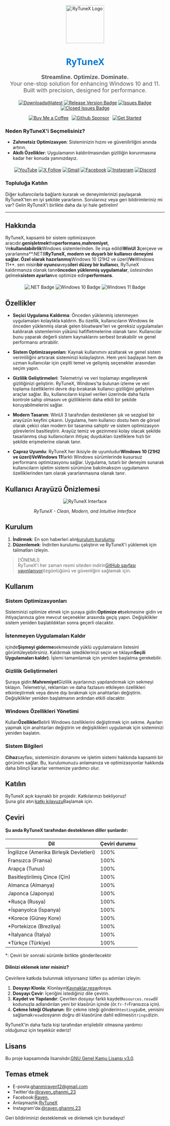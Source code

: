 <div align="center">
  <img src="https://github.com/user-attachments/assets/bc2beddd-99fe-4a50-b85f-0806b754a176" alt="RyTuneX Logo" width="120">
</div>

<h1 align="center" style="font-family: 'Segoe UI', sans-serif; font-weight: 600; color: #0078D4;">RyTuneX</h1>

<p align="center" style="font-size: 1.1rem; color: #555;">
  <strong>Streamline. Optimize. Dominate.</strong><br>
  Your one-stop solution for enhancing Windows 10 and 11. Built with precision, designed for performance.
</p>

<div align="center" style="margin: 20px 0;">
  
  [![Downloads@latest](https://img.shields.io/github/downloads/rayenghanmi/rytunex/total?style=for-the-badge)](https://github.com/rayenghanmi/rytunex/releases/latest/download/RyTuneX.Setup.zip)
  [![Release Version Badge](https://img.shields.io/github/v/release/rayenghanmi/rytunex?style=for-the-badge)](https://github.com/rayenghanmi/rytunex/releases)
  [![Issues Badge](https://img.shields.io/github/issues/rayenghanmi/rytunex?style=for-the-badge)](https://github.com/rayenghanmi/rytunex/issues)
  [![Closed Issues Badge](https://img.shields.io/github/issues-closed/rayenghanmi/rytunex?color=%238256d0&style=for-the-badge)](https://github.com/rayenghanmi/rytunex/issues?q=is%3Aissue+is%3Aclosed)<br>

<a href="https://www.buymeacoffee.com/rayen.ghanmi.22"><img src="https://img.shields.io/badge/Buy_Me_A_Coffee-FFDD00?style=for-the-badge&logo=buy-me-a-coffee&logoColor=black" alt="Buy Me a Coffee" style="margin-right: 10px;"></a><a href="https://github.com/sponsors/rayenghanmi"><img src="https://img.shields.io/badge/sponsor-30363D?style=for-the-badge&logo=GitHub-Sponsors&logoColor=#white" alt="Github Sponsor" style="margin-right: 10px;"></a><a href="https://github.com/rayenghanmi/RyTuneX/wiki/Installation"><img src="https://img.shields.io/badge/Get%20Started-RyTuneX-blue?style=for-the-badge" alt="Get Started"></a>

</div>

### Neden RyTuneX'i Seçmelisiniz?

-   **Zahmetsiz Optimizasyon**: Sisteminizin hızını ve güvenilirliğini anında artırın.
-   **Akıllı Özellikler**: Uygulamanın kaldırılmasından gizliliğin korunmasına kadar her konuda yanınızdayız.

<div align="center" style="margin: 20px 0;">
  <a href="https://youtube.com/@rayen.ghanmi.23?sub_confirmation=1"><img src="https://img.shields.io/badge/YouTube-FF0000?style=for-the-badge&logo=youtube&logoColor=white" alt="YouTube"></a>
  <a href="https://twitter.com/rayen_ghanmi_23"><img src="https://img.shields.io/badge/X-000000?style=for-the-badge&logo=x&logoColor=white" alt="X Follow"></a>
  <a href="mailto:ghanmirayen12@gmail.com"><img src="https://img.shields.io/badge/Gmail-D14836?style=for-the-badge&logo=gmail&logoColor=white" alt="Gmail"></a>
  <a href="https://www.facebook.com/rayen.ghanmi.23"><img src="https://img.shields.io/badge/Facebook-1877F2?style=for-the-badge&logo=facebook&logoColor=white" alt="Facebook"></a>
  <a href="https://www.instagram.com/rayen.ghanmi.23"><img src="https://img.shields.io/badge/Instagram-E4405F?style=for-the-badge&logo=instagram&logoColor=white" alt="Instagram"></a>
  <a href="https://discord.gg/gyBzyd364t"><img src="https://img.shields.io/badge/Discord-5865F2?style=for-the-badge&logo=discord&logoColor=white" alt="Discord"></a>
</div>

### Topluluğa Katılın

Diğer kullanıcılarla bağlantı kurarak ve deneyimlerinizi paylaşarak RyTuneX'ten en iyi şekilde yararlanın. Sorularınız veya geri bildirimleriniz mi var? Gelin RyTuneX'i birlikte daha da iyi hale getirelim!

* * *

## Hakkında

RyTuneX, kapsamlı bir sistem optimizasyon aracıdır.**genişletmek**the**performans**,**mahremiyet**, Ve**kullanılabilirlik**Windows sistemlerinden. İle inşa edildi**WinUI 3**çerçeve ve yararlanma**.NET8**RyTuneX, modern ve duyarlı bir kullanıcı deneyimi sağlar. Özel olarak hazırlanmış**Windows 10 (21H2 ve üzeri)**Ve**Windows 11**. sen misin**bir oyuncu**veya**ileri düzey bir kullanıcı**, RyTuneX kaldırmanıza olanak tanır**önceden yüklenmiş uygulamalar**, üstesinden gelmek**sistem ayarları**ve optimize edin**performans**.

<div align="center" style="margin: 20px 0;">
  <img src="https://img.shields.io/badge/.NET8-512BD4?style=for-the-badge&logo=dotnet&logoColor=white" alt=".NET Badge" />
  <img src="https://img.shields.io/badge/Windows_10-0078d7?style=for-the-badge&logo=windows-10&logoColor=white" alt="Windows 10 Badge" />
  <img src="https://img.shields.io/badge/Windows_11-0078d4?style=for-the-badge&logo=windows-11&logoColor=white" alt="Windows 11 Badge" />
</div>

## Özellikler

-   **Seçici Uygulama Kaldırma**: Önceden yüklenmiş istenmeyen uygulamaları kolaylıkla kaldırın. Bu özellik, kullanıcıların Windows ile önceden yüklenmiş olarak gelen bloatware'leri ve gereksiz uygulamaları kaldırarak sistemlerinin yükünü hafifletmelerine olanak tanır. Kullanıcılar bunu yaparak değerli sistem kaynaklarını serbest bırakabilir ve genel performansı artırabilir.

-   **Sistem Optimizasyonları**: Kaynak kullanımını azaltarak ve genel sistem verimliliğini artırarak sisteminizi kolaylaştırın. Hem yeni başlayan hem de uzman kullanıcılar için çeşitli temel ve gelişmiş seçenekler arasından seçim yapın.

-   **Gizlilik Geliştirmeleri**: Telemetriyi ve veri toplamayı engelleyerek gizliliğinizi geliştirin. RyTuneX, Windows'ta bulunan izleme ve veri toplama özelliklerini devre dışı bırakarak kullanıcı gizliliğini geliştiren araçlar sağlar. Bu, kullanıcıların kişisel verileri üzerinde daha fazla kontrole sahip olmasını ve gizliliklerini daha etkili bir şekilde koruyabilmelerini sağlar.

-   **Modern Tasarım**: WinUI 3 tarafından desteklenen şık ve sezgisel bir arayüzün keyfini çıkarın. Uygulama, hem kullanıcı dostu hem de görsel olarak çekici olan modern bir tasarıma sahiptir ve sistem optimizasyon görevlerini basitleştirir. Arayüz temiz ve gezinmesi kolay olacak şekilde tasarlanmış olup kullanıcıların ihtiyaç duydukları özelliklere hızlı bir şekilde erişmelerine olanak tanır.

-   **Çapraz Uyumlu**: RyTuneX her ikisiyle de uyumludur**Windows 10 (21H2 ve üzeri)**Ve**Windows 11**farklı Windows sürümlerinde kusursuz performans optimizasyonu sağlar. Uygulama, tutarlı bir deneyim sunarak kullanıcıların işletim sistemi sürümüne bakılmaksızın uygulamanın özelliklerinden tam olarak yararlanmasına olanak tanır.

## Kullanıcı Arayüzü Önizlemesi

<div align="center">
  <picture>
    <source media="(prefers-color-scheme: dark)" srcset="https://github.com/user-attachments/assets/e8d2ad64-0401-4b1f-b7c9-c4fc09979459" />
    <source media="(prefers-color-scheme: light)" srcset="https://github.com/user-attachments/assets/86448dc8-49f8-4f80-ab6b-7c8da26e2d2f" />
    <img alt="RyTuneX Interface" src="https://github.com/user-attachments/assets/e8d2ad64-0401-4b1f-b7c9-c4fc09979459" />
  </picture>
  <p><em>RyTuneX - Clean, Modern, and Intuitive Interface</em></p>
</div>

## Kurulum

1.  **İndirmek**: En son haberleri alın[kurulum kurulumu](https://github.com/rayenghanmi/RyTuneX/releases/latest)
2.  **Düzenlemek**: İndirilen kurulumu çalıştırın ve RyTuneX'i yüklemek için talimatları izleyin.

> [!ÖNEMLİ]  
> RyTuneX'i her zaman resmi siteden indirin[GitHub sayfası yayınlanıyor](https://github.com/rayenghanmi/RyTuneX/releases)özgünlüğünü ve güvenliğini sağlamak için.

## Kullanım

### Sistem Optimizasyonları

Sisteminizi optimize etmek için şuraya gidin:**Optimize et**sekmesine gidin ve ihtiyaçlarınıza göre mevcut seçenekler arasında geçiş yapın. Değişiklikler sistem yeniden başlatıldıktan sonra geçerli olacaktır.

### İstenmeyen Uygulamaları Kaldır

içinde**Şişmeyi giderme**sekmesinde yüklü uygulamaların listesini görüntüleyebilirsiniz. Kaldırmak istediklerinizi seçin ve tıklayın**Seçili Uygulamaları kaldır)**. İşlemi tamamlamak için yeniden başlatma gerekebilir.

### Gizlilik Geliştirmeleri

Şuraya gidin:**Mahremiyet**Gizlilik ayarlarınızı yapılandırmak için sekmeyi tıklayın. Telemetriyi, reklamları ve daha fazlasını etkileyen özellikleri etkinleştirmek veya devre dışı bırakmak için anahtarları değiştirin. Değişiklikler yeniden başlatmanın ardından etkili olacaktır.

### Windows Özellikleri Yönetimi

Kullan**Özellikler**Belirli Windows özelliklerini değiştirmek için sekme. Ayarları yapmak için anahtarları değiştirin ve değişiklikleri uygulamak için sisteminizi yeniden başlatın.

### Sistem Bilgileri

**Cihaz**sayfası, sisteminizin donanımı ve işletim sistemi hakkında kapsamlı bir görünüm sağlar. Bu, kurulumunuzu anlamanıza ve optimizasyonlar hakkında daha bilinçli kararlar vermenize yardımcı olur.

## Katılın

RyTuneX açık kaynaklı bir projedir. Katkılarınızı bekliyoruz!  
Şuna göz atın:[katkı kılavuzu](https://github.com/rayenghanmi/RyTuneX/blob/main/CONTRIBUTING.md)Başlamak için.

## Çeviri

#### Şu anda RyTuneX tarafından desteklenen diller şunlardır:

| Dil                                     | Çeviri durumu |
| --------------------------------------- | ------------- |
| İngilizce (Amerika Birleşik Devletleri) | 100%          |
| Fransızca (Fransa)                      | 100%          |
| Arapça (Tunus)                          | 100%          |
| Basitleştirilmiş Çince (Çin)            | 100%          |
| Almanca (Almanya)                       | 100%          |
| Japonca (Japonya)                       | 100%          |
| \*Rusça (Rusya)                         | 100%          |
| \*İspanyolca (İspanya)                  | 100%          |
| \*Korece (Güney Kore)                   | 100%          |
| \*Portekizce (Brezilya)                 | 100%          |
| \*İtalyanca (İtalya)                    | 100%          |
| \*Türkçe (Türkiye)                      | 100%          |

\*: Çeviri bir sonraki sürümle birlikte gönderilecektir

#### Dilinizi eklemek ister misiniz?

Çevirilere katkıda bulunmak istiyorsanız lütfen şu adımları izleyin:

1.  **Dosyayı Klonla**: Klonlayın[Kaynaklar.resw](../testing/Strings/en-us/Resources.resw)dosya.
2.  **Dosyayı Çevir**: İçeriğini istediğiniz dile çevirin.
3.  **Kaydet ve Yapılandır**: Çevrilen dosyayı farklı kaydet`Resources.resw`dil kodunuzla adlandırılan yeni bir klasörün içinde (ör.`fr-fr`Fransızca için).
4.  **Çekme İsteği Oluşturun**: Bir çekme isteği gönderin`testing`şube, yenisini sağlamak`resw`dosyanın doğru dil klasörüne dahil edilmesi`Strings`dizin.

RyTuneX'in daha fazla kişi tarafından erişilebilir olmasına yardımcı olduğunuz için teşekkür ederiz!

## Lisans

Bu proje kapsamında lisanslıdır.[GNU Genel Kamu Lisansı v3.0](https://github.com/rayenghanmi/RyTuneX/blob/main/LICENSE.md).

## Temas etmek

-   E-posta:[ghanmirayen12@gmail.com](mailto:ghanmirayen12@gmail.com)
-   Twitter'da:[@rayen_ghanmi_23](https://twitter.com/rayen_ghanmi_23)
-   Facebook:[Rayen.](https://www.facebook.com/rayen.ghanmi.23)
-   Anlaşmazlık:[RyTuneX](https://discord.gg/gyBzyd364t)
-   Instagram'da:[@rayen.ghanmi.23](https://instagram.com/rayen.ghanmi.23)

Geri bildiriminizi desteklemek ve dinlemek için buradayız!
